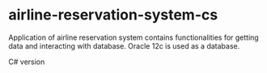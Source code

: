 # airline-reservation-system-cs
Application of airline reservation system contains functionalities for getting data and interacting with database. Oracle 12c is used as a database.

C# version
